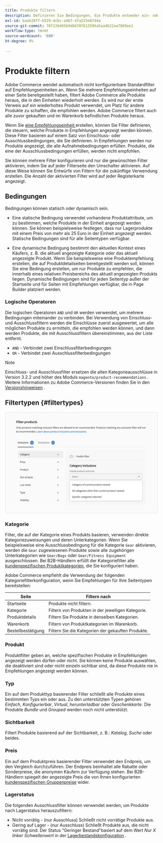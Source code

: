```yaml
---
title: Produkte filtern
description: Definieren Sie Bedingungen, die Produkte entweder ein- oder ausschließen, um sie als Empfehlungen zu verwenden.
exl-id: baab28ff-b529-4cbc-adb7-4fa225e87d4a
source-git-commit: 78f226465b9d84707612596a5aa4622aa7869ee1
workflow-type: tm+mt
source-wordcount: '680'
ht-degree: 0%

---
```


# Produkte filtern

Adobe Commerce wendet automatisch nicht konfigurierbare Standardfilter auf Empfehlungseinheiten an. Wenn Sie mehrere Empfehlungseinheiten auf einer Seite bereitgestellt haben, filtert Adobe Commerce alle Produkte heraus, die in den Einheiten wiederholt werden. Es wird nur der erste Verweis auf ein wiederholtes Produkt verwendet, um Platz für andere Produkte zu schaffen, die empfohlen werden. Adobe Commerce filtert auch alle zuvor gekauften und im Warenkorb befindlichen Produkte heraus.

Wenn Sie [eine Empfehlungseinheit ](create.md) erstellen, können Sie Filter definieren, die steuern, welche Produkte in Empfehlungen angezeigt werden können. Diese Filter basieren auf einem Satz von Einschluss- oder Ausschlussbedingungen, die Sie definieren. In Empfehlungen werden nur Produkte angezeigt, die alle Aufnahmebedingungen erfüllen. Produkte, die eine der Ausschlussbedingungen erfüllen, werden nicht empfohlen.

Sie können mehrere Filter konfigurieren und nur die gewünschten Filter aktivieren, indem Sie auf jeder Filterseite den Umschalter aktivieren. Auf diese Weise können Sie Entwürfe von Filtern für die zukünftige Verwendung erstellen. Die Anzahl der aktivierten Filter wird auf jeder Registerkarte angezeigt.

## Bedingungen

Bedingungen können statisch oder dynamisch sein.

- Eine statische Bedingung verwendet vorhandene Produktattribute, um zu bestimmen, welche Produkte in der Einheit angezeigt werden können. Sie können beispielsweise festlegen, dass nur Lagerprodukte mit einem Preis von mehr als 25 Euro in der Einheit angezeigt werden. Statische Bedingungen sind für alle Seitentypen verfügbar.

- Eine dynamische Bedingung bestimmt den aktuellen Kontext eines Käufers, z. B. die aktuell angezeigte Kategorie oder das aktuell angezeigte Produkt. Wenn Sie beispielsweise eine Produktempfehlung erstellen, die auf Produktdetailseiten bereitgestellt werden soll, können Sie eine Bedingung erstellen, um nur Produkte zu empfehlen, die innerhalb eines relativen Preisbereichs des aktuell angezeigten Produkts liegen. Dynamische Bedingungen sind für jeden Seitentyp außer der Startseite und für Seiten mit Empfehlungen verfügbar, die in Page Builder platziert werden.

### Logische Operatoren

Die logischen Operatoren `AND` und `OR` werden verwendet, um mehrere Bedingungen miteinander zu verbinden. Bei Verwendung von Einschluss- und Ausschlussfiltern werden die Einschlüsse zuerst ausgewertet, um alle möglichen Produkte zu ermitteln, die empfohlen werden können, und dann werden Produkte, die mit Ausschlussfiltern übereinstimmen, aus der Liste entfernt.

- `AND` - Verbindet zwei Einschlussfilterbedingungen
- `OR` - Verbindet zwei Ausschlussfilterbedingungen

>[!NOTE]
>
> Einschluss- und Ausschlussfilter ersetzen die alten Kategorieausschlüsse in Version 3.2.2 und höher des Moduls `magento/product-recommendations` . Weitere Informationen zu Adobe Commerce-Versionen finden Sie in den [Versionshinweisen](release-notes.md) .

## Filtertypen {#filtertypes}

![Filter](assets/rec-conditions.png)

### Kategorie

Filter, die auf der Kategorie eines Produkts basieren, verwenden direkte Kategoriezuweisungen und deren Unterkategorien. Wenn Sie beispielsweise eine Ausschlussbedingung für die Kategorie `Gear` aktivieren, werden die `Gear` zugewiesenen Produkte sowie alle zugehörigen Unterkategorien wie `Gear/Bags` oder `Gear/Fitness Equipment` ausgeschlossen. Bei B2B-Händlern erfüllt der Kategoriefilter alle [kundenspezifischen Produktkategorien](https://experienceleague.adobe.com/docs/commerce-admin/catalog/categories/category-permissions.html), die Sie konfiguriert haben.

Adobe Commerce empfiehlt die Verwendung der folgenden Kategoriefilterkonfiguration, wenn Sie Empfehlungen für Ihre Seitentypen bereitstellen:

| Seite | Filtern nach |
|---|---|
| Startseite | Produkte nicht filtern. |
| Kategorie | Filtern von Produkten in der jeweiligen Kategorie. |
| Produktdetails | Filtern Sie Produkte in denselben Kategorien. |
| Warenkorb | Filtern von Produktkategorien im Warenkorb. |
| Bestellbestätigung | Filtern Sie die Kategorien der gekauften Produkte. |

### Produkt

Produktfilter geben an, welche spezifischen Produkte in Empfehlungen angezeigt werden dürfen oder nicht. Sie können keine Produkte auswählen, die deaktiviert sind oder nicht einzeln sichtbar sind, da diese Produkte nie in Empfehlungen angezeigt werden können.

### Typ

Ein auf dem Produkttyp basierender Filter schließt alle Produkte eines bestimmten Typs ein oder aus. Zu den unterstützten Typen gehören _Einfach_, _Konfigurierbar_, _Virtual_, _herunterladbar_ oder _Geschenkkarte_. Die Produkte _Bundle_ und _Grouped_ werden noch nicht unterstützt.

### Sichtbarkeit

Filtert Produkte basierend auf der Sichtbarkeit, z. B.: _Katalog_, _Suche_ oder beides.

### Preis

Ein auf dem Produktpreis basierender Filter verwendet den Endpreis, um den Vergleich durchzuführen. Der Endpreis beinhaltet alle Rabatte oder Sonderpreise, die anonymen Käufern zur Verfügung stehen. Bei B2B-Händlern spiegelt der angezeigte Preis die von Ihnen konfigurierten [kundenspezifischen Gruppenpreise](https://experienceleague.adobe.com/docs/commerce-admin/catalog/products/pricing/pricing-advanced.html) wider.

### Lagerstatus

Die folgenden Ausschlussfilter können verwendet werden, um Produkte nach Lagerstatus herauszufiltern:

- Nicht vorrätig - (nur Ausschluss) Schließt nicht vorrätige Produkte aus.
- Gering auf Lager - (nur Ausschluss) Schließt Produkte aus, die nicht vorrätig sind. Der Status &quot;Geringer Bestand&quot;basiert auf dem Wert _Nur X linker Schwellenwert_ in der [Lagerbestandskonfiguration](https://experienceleague.adobe.com/docs/commerce-admin/config/catalog/inventory.html) .
